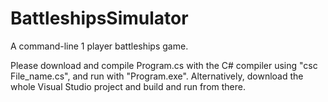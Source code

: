 # BattleshipsSimulator

A command-line 1 player battleships game.

Please download and compile Program.cs with the C# compiler using "csc File_name.cs", and run with "Program.exe".
Alternatively, download the whole Visual Studio project and build and run from there.
